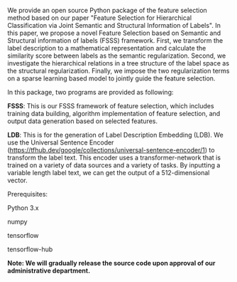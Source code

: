 We provide an open source Python package of the feature selection method based on our paper "Feature Selection for Hierarchical Classification via Joint Semantic and Structural Information of Labels". In this paper, we propose a novel Feature Selection based on Semantic and Structural information of labels (FSSS) framework. First, we transform the label description to a mathematical representation and calculate the similarity score between labels as the semantic regularization. Second, we investigate the hierarchical relations in a tree structure of the label space as the structural regularization. Finally, we impose the two regularization terms on a sparse learning based model to jointly guide the feature selection. 

In this package, two programs are provided as following:

<b>FSSS</b>: This is our FSSS framework of feature selection, which includes training data building, algorithm implementation of feature selection, and output data generation based on selected features.  

<b>LDB</b>: This is for the generation of Label Description Embedding (LDB). We use the Universal Sentence Encoder (https://tfhub.dev/google/collections/universal-sentence-encoder/1) to transform the label text. This encoder uses a transformer-network that is trained on a variety of data sources and a variety of tasks. By inputting a variable length label text, we can get the output of a 512-dimensional vector.


Prerequisites:

Python 3.x

numpy

tensorflow

tensorflow-hub


<b>Note: We will gradually release the source code upon approval of our administrative department.</b>
